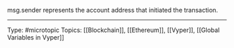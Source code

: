 msg.sender represents the account address that initiated the transaction.

___
Type: #microtopic 
Topics: [[Blockchain]], [[Ethereum]], [[Vyper]], [[Global Variables in Vyper]]

